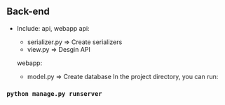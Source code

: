 ## Back-end
  + Include: api, webapp
    api:
      + serializer.py => Create serializers
      + view.py => Desgin API
    
    webapp:
      + model.py => Create database
In the project directory, you can run:

  ### `python manage.py runserver`
  


